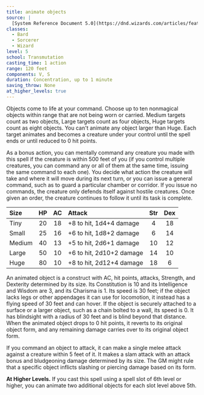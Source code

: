 ```yaml
---
title: animate objects
source: |
  [System Reference Document 5.0](https://dnd.wizards.com/articles/features/systems-reference-document-srd)
classes:
  - Bard
  - Sorcerer
  - Wizard
level: 5
school: Transmutation
casting_time: 1 action
range: 120 feet
components: V, S
duration: Concentration, up to 1 minute
saving_throw: None
at_higher_levels: true
---
```


Objects come to life at your command. Choose up to ten nonmagical objects within range that are not being worn or carried. Medium targets count as two objects, Large targets count as four objects, Huge targets count as eight objects. You can't animate any object larger than Huge. Each target animates and becomes a creature under your control until the spell ends or until reduced to 0 hit points.

As a bonus action, you can mentally command any creature you made with this spell if the creature is within 500 feet of you (if you control multiple creatures, you can command any or all of them at the same time, issuing the same command to each one). You decide what action the creature will take and where it will move during its next turn, or you can issue a general command, such as to guard a particular chamber or corridor. If you issue no commands, the creature only defends itself against hostile creatures. Once given an order, the creature continues to follow it until its task is complete.

| Size   | HP | AC | Attack                   | Str | Dex |
|:-------|:--:|:--:|:-------------------------|:---:|:---:|
| Tiny   | 20 | 18 | +8 to hit, 1d4+4 damage  |  4  | 18  |
| Small  | 25 | 16 | +6 to hit, 1d8+2 damage  |  6  | 14  |
| Medium | 40 | 13 | +5 to hit, 2d6+1 damage  | 10  | 12  |
| Large  | 50 | 10 | +6 to hit, 2d10+2 damage | 14  | 10  |
| Huge   | 80 | 10 | +8 to hit, 2d12+4 damage | 18  |  6  |

An animated object is a construct with AC, hit points, attacks, Strength, and Dexterity determined by its size. Its Constitution is 10 and its Intelligence and Wisdom are 3, and its Charisma is 1. Its speed is 30 feet; if the object lacks legs or other appendages it can use for locomotion, it instead has a flying speed of 30 feet and can hover. If the object is securely attached to a surface or a larger object, such as a chain bolted to a wall, its speed is 0. It has blindsight with a radius of 30 feet and is blind beyond that distance. When the animated object drops to 0 hit points, it reverts to its original object form, and any remaining damage carries over to its original object form.

If you command an object to attack, it can make a single melee attack against a creature within 5 feet of it. It makes a slam attack with an attack bonus and bludgeoning damage determined by its size. The GM might rule that a specific object inflicts slashing or piercing damage based on its form.

**At Higher Levels.** If you cast this spell using a spell slot of 6th level or higher, you can animate two additional objects for each slot level above 5th.
